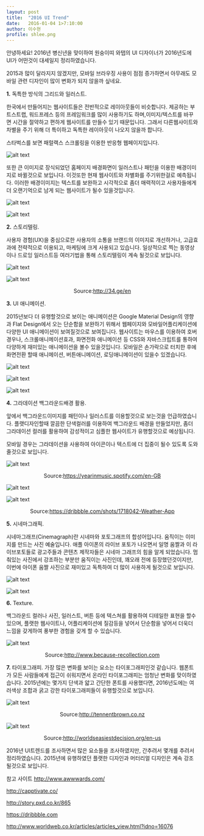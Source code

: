 ```yaml
---
layout: post
title:  "2016 UI Trend"
date:   2016-01-04 1>7:10:00
author: 이수현
profile: shlee.png
---
```


안녕하세요! 2016년 병신년을 맞이하여 원숭이띠 와탭의 UI 디자이너가 2016년도에 UI가 어떤것이 대세일지 정리하였습니다.

2015과 많이 달라지지 않겠지만, 모바일 브라우징 사용이 점점 증가하면서 아무래도 모바일 관련 디자인이 많이 변화가 되지 않을까 싶네요.



**1.** 독특한 방식의 그리드와 일러스트.

한국에서 만들어지는 웹사이트들은 전반적으로 레이아웃들이 비슷합니다.
제공하는 부트스트랩, 워드프레스 등의 프레임워크를 많이 사용하기도 하며,이미지/텍스트를 바꾸면 시간을 절약하고 편하게 웹사이트를 만들수 있기 때문입니다.
그래서 다른웹사이트와 차별을 주기 위해 더 특이하고 독특한 레이아웃이 나오지 않을까 합니다.

스타벅스를 보면 패럴랙스 스크롤링을 이용한 반응형 웹페이지입니다.

![alt text](/assets/images/shlee/02/001.jpg "001")

또한 큰 이미지로 장식되었던 홈페이지 배경화면이 일러스트나 패턴을 이용한 배경이미지로 바뀔것으로 보입니다. 
이것또한 현재 웹사이트와 차별화를 주기위한걸로 예측됩니다.
이러한 배경이미지는 텍스트를 보완하고 시각적으로 좀더 매력적이고 사용자들에게 더 오랜기억으로 남게 되는 웹사이트가 될수 있을것입니다.

![alt text](/assets/images/shlee/02/002.jpg "002")

![alt text](/assets/images/shlee/02/003.jpg "003")



**2.** 스토리텔링.

사용자 경험(UX)을 중심으로한 사용자의 소통을 브랜드의 이미지로 개선하거나, 고급효과에 전략적으로 이용되고, 마케팅에 크게 사용되고 있습니다.
일상적으로 찍는 동영상이나 드로잉 일러스트등 여러기법을 통해 스토리텔링이 계속 될것으로 보입니다.

![alt text](/assets/images/shlee/02/004.jpg "004")

![alt text](/assets/images/shlee/02/005.jpg "005")<center>Source:http://34.ge/en</center>



**3.** UI 애니메이션.

2015년보다 더 유행할것으로 보이는 애니메이션은 Google Material Design의 영향과 Flat Design에서 오는 단순함을 보완하기 위해서 웹페이지와 모바일어플리케이션에 다양한 UI 애니메이션이 보여질것으로 보여집니다.
웹사이트는 마우스를 이용하여 호버경우나, 스크롤애니메이션효과, 화면전화 애니메이션 등 CSS와 자바스크립트를 통하여 다양하게 재미있는 애니메이션을 볼수 있을것입니다.
모바일은 손가락으로 터치한 후에 화면전환 할때 애니메이션, 버튼애니메이션, 로딩애니메이션이 있을수 있겠습니다.

![alt text](/assets/images/shlee/02/006.gif "006")

![alt text](/assets/images/shlee/02/007.gif "007")

![alt text](/assets/images/shlee/02/008.gif "008")



**4.** 그라데이션 백그라운드배경 활용.

앞에서 백그라운드이미지를 패턴이나 일러스트를 이용할것으로 보는것을 언급하였습니다.
플랫디자인할때 깔끔한 단색컬러를 이용하여 백그라운드 배경을 만들었지만, 좀더 그라데이션 컬러를 활용하여 감성적이고 심플한 웹사이트가 유행할것으로 예상됩니다.

모바일 경우는 그라데이션을 사용하여 아이콘이나 텍스트에 더 집중이 될수 있도록 도와줄것으로 보입니다.

![alt text](/assets/images/shlee/02/009.jpg "009")<center>Source:https://yearinmusic.spotify.com/en-GB</center>

![alt text](/assets/images/shlee/02/010.jpg "010")

![alt text](/assets/images/shlee/02/011.jpg "011")<center>Source:https://dribbble.com/shots/1718042-Weather-App</center>



**5.** 시네마그래픽.

시네마그래프(Cinemagraph)란 시네마와 포토그래프의 합성어입니다. 움직이는 이미지를 만드는 사진 예술입니다.
애플 아이폰의 라이브 포토가 나오면서 일명 움짤과 이 라이브포토들로 광고주들과 콘텐츠 제작자들은 시네마 그래프의 힘을 알게 되었습니다.
멈춰있는 사진에서 강조하는 부분만 움직이는 사진인데, 꽤오래 전에 등장했던것이지만, 이번에 아이폰 움짤 사진으로 재미있고 독특하여 더 많이 사용하게 될것으로 보입니다.

![alt text](/assets/images/shlee/02/012.gif "012")

![alt text](/assets/images/shlee/02/013.gif "013")



**6.** Texture.

백그라운드 컬러나 사진, 일러스트, 버튼 등에 텍스쳐를 활용하여 디테일한 표현을 할수 있으며, 플랫한 웹사이트나, 어플리케이션에 질감등을 넣어서 단순함을 넣어서 더욱더 느낌을 갖게하여 풍부한 경험을 갖게 할 수 있습니다.

![alt text](/assets/images/shlee/02/014.jpg "014")<center>Source:http://www.because-recollection.com</center>



**7.** 타이포그래피.
가장 많은 변화를 보이는 요소는 타이포그래피인것 같습니다.
웹폰트가 모든 사람들에게 접근이 쉬워지면서 온라인 타이포그래피는 엄청난 변화를 맞이하였습니다.
2015년에는 몇가지 단색과 얇고 간단한 폰트를 사용했다면, 2016년도에는 여러색상 조합과 굵고 강한 타이포그래피들이 유행할것으로 보입니다. 

![alt text](/assets/images/shlee/02/015.jpg "015")<center>Source:http://tennentbrown.co.nz</center>

![alt text](/assets/images/shlee/02/016.jpg "016")<center>Source:http://worldseasiestdecision.org/en-us</center>



2016년 UI트렌드를 조사하면서 많은 요소들을 조사하였지만, 간추려서 몇개를 추려서 정리하였습니다.
2015년에 유행하였던 플랫한 디자인과 머터리얼 디자인은 계속 강조될것으로 보입니다.


참고 사이트
http://www.awwwards.com/

http://capptivate.co/

http://story.pxd.co.kr/865

https://dribbble.com

http://www.worldweb.co.kr/articles/articles_view.html?idno=16076



